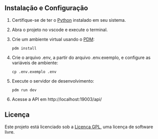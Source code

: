 
## Instalação e Configuração

1. Certifique-se de ter o [Python](https://www.python.org/) instalado em seu sistema.

2. Abra o projeto no vscode e execute o terminal.

2. Crie um ambiente virtual usando o [PDM](https://pdm.fming.dev/):

   ```
   pdm install
   ```

3. Crie o arquivo .env, a partir do arquivo .env.exemplo, e configure as variáveis de ambiente:

   ```
   cp .env.exemplo .env
   ```

4. Execute o servidor de desenvolvimento:

   ```
   pdm run dev
   ```

5. Acesse a API em http://localhost:19003/api/


## Licença

Este projeto está licenciado sob a [Licença GPL](https://www.gnu.org/licenses/gpl-3.0.html), uma licença de software livre.



